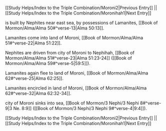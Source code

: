 [[Study Helps/Index to the Triple Combination/Moroni2|Previous Entry]]  ||  [[Study Helps/Index to the Triple Combination/Moronihah1|Next Entry]]

 is built by Nephites near east sea, by possessions of Lamanites, [[Book of Mormon/Alma/Alma 50#^verse-13|Alma 50:13]].

 Lamanites come into land of Moroni, [[Book of Mormon/Alma/Alma 51#^verse-22|Alma 51:22]].

 Nephites are driven from city of Moroni to Nephihah, [[Book of Mormon/Alma/Alma 51#^verse-23|Alma 51:23-24]] ([[Book of Mormon/Alma/Alma 59#^verse-5|59:5]]).

 Lamanites again flee to land of Moroni, [[Book of Mormon/Alma/Alma 62#^verse-25|Alma 62:25]].

 Lamanites encircled in land of Moroni, [[Book of Mormon/Alma/Alma 62#^verse-32|Alma 62:32-34]].

 city of Moroni sinks into sea, [[Book of Mormon/3 Nephi/3 Nephi 8#^verse-9|3 Ne. 8:9]] ([[Book of Mormon/3 Nephi/3 Nephi 9#^verse-4|9:4]]).

[[Study Helps/Index to the Triple Combination/Moroni2|Previous Entry]]  ||  [[Study Helps/Index to the Triple Combination/Moronihah1|Next Entry]]